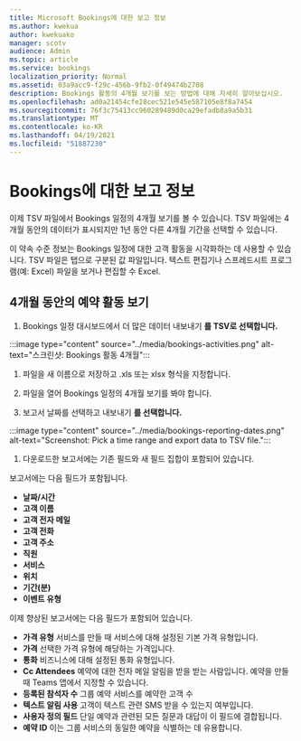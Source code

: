 ```yaml
---
title: Microsoft Bookings에 대한 보고 정보
ms.author: kwekua
author: kwekuako
manager: scotv
audience: Admin
ms.topic: article
ms.service: bookings
localization_priority: Normal
ms.assetid: 03a9acc9-f29c-456b-9fb2-0f49474b2708
description: Bookings 활동의 4개월 보기를 보는 방법에 대해 자세히 알아보십시오.
ms.openlocfilehash: ad0a21454cfe28cec521e545e587105e8f8a7454
ms.sourcegitcommit: 76f3c75413cc960289489d0ca29efadb8a9a5b31
ms.translationtype: MT
ms.contentlocale: ko-KR
ms.lasthandoff: 04/19/2021
ms.locfileid: "51887230"
---
```

# <a name="reporting-info-for-bookings"></a>Bookings에 대한 보고 정보

이제 TSV 파일에서 Bookings 일정의 4개월 보기를 볼 수 있습니다. TSV 파일에는 4개월 동안의 데이터가 표시되지만 1년 동안 다른 4개월 기간을 선택할 수 있습니다.

이 약속 수준 정보는 Bookings 일정에 대한 고객 활동을 시각화하는 데 사용할 수 있습니다. TSV 파일은 탭으로 구분된 값 파일입니다. 텍스트 편집기나 스프레드시트 프로그램(예: Excel) 파일을 보거나 편집할 수 Excel.

## <a name="see-four-months-of-booking-activity"></a>4개월 동안의 예약 활동 보기

1. Bookings 일정 대시보드에서 더 많은 데이터 내보내기 **를 TSV로 선택합니다.**

:::image type="content" source="../media/bookings-activities.png" alt-text="스크린샷: Bookings 활동 4개월":::

1. 파일을 새 이름으로 저장하고 .xls 또는 xlsx 형식을 지정합니다.

1. 파일을 열어 Bookings 일정의 4개월 보기를 봐야 합니다.

1. 보고서 날짜를 선택하고 내보내기 **를 선택합니다.**

:::image type="content" source="../media/bookings-reporting-dates.png" alt-text="Screenshot: Pick a time range and export data to TSV file.":::

1. 다운로드한 보고서에는 기존 필드와 새 필드 집합이 포함되어 있습니다.

보고서에는 다음 필드가 포함됩니다.

 - **날짜/시간**
- **고객 이름**
- **고객 전자 메일**
- **고객 전화**
- **고객 주소**
- **직원**
- **서비스**
- **위치**
- **기간(분)**
- **이벤트 유형**

이제 향상된 보고서에는 다음 필드가 포함되어 있습니다.

- **가격 유형**   서비스를 만들 때 서비스에 대해 설정된 기본 가격 유형입니다.
- **가격**   선택한 가격 유형에 해당하는 가격입니다.
- **통화**   비즈니스에 대해 설정된 통화 유형입니다.
- **Cc Attendees**   예약에 대한 전자 메일 알림을 받을 받는 사람입니다. 예약을 만들 때 Teams 앱에서 지정할 수 있습니다.
- **등록된 참석자 수**   그룹 예약 서비스를 예약한 고객 수
- **텍스트 알림 사용**   고객이 텍스트 관련 SMS 받을 수 있는지 여부입니다.
- **사용자 정의 필드**   단일 예약과 관련된 모든 질문과 대답이 이 필드에 결합됩니다.
- **예약 ID**   이는 그룹 서비스의 동일한 예약을 식별하는 데 유용합니다.
